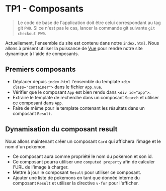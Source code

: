 # TP1 - Composants

> Le code de base de l'application doit être celui correspondant au tag git `PW0`.
> Si ce n'est pas le cas, lancer la commande git suivante `git checkout PW0`.

Actuellement, l'ensemble du site est contenu dans notre `index.html`. Nous allons à présent utiliser la puissance de [Vue](https://vuejs.org/) pour rendre notre site dynamique à l'aide de composants.

## Premiers composants

- Déplacer depuis `index.html` l'ensemble du template `<div class="container">` dans le fichier `App.vue`.
- Vérifier que le composant `App` est bien rendu dans `<div id="app">`.
- Extraire le template de recherche dans un composant `Search` et utiliser ce composant dans `App`.
- Faire de même pour le template contenant les résultats dans un composant `Result`.

## Dynamisation du composant result

Nous allons maintenant créer un composant `Card` qui affichera l'image et le nom d'un pokemon.

- Ce composant aura comme propriété le nom du pokemon et son id.
- Ce composant pourra utiliser une `computed property` afin de calculer l'URL de l'image à charger.
- Mettre à jour le composant `Result` pour utiliser ce composant.
- Ajouter une liste de pokemons en tant que donnée interne du composant `Result` et utiliser la directive `v-for` pour l'afficher.
